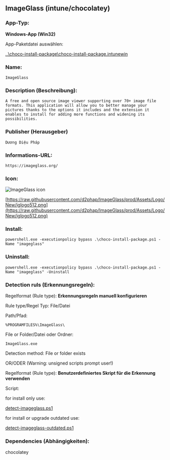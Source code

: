 ## ImageGlass (intune/chocolatey)

### App-Typ:

__Windows-App (Win32)__

App-Paketdatei auswählen:

[..\choco-install-package\choco-install-package.intunewin](..\choco-install-package\choco-install-package.intunewin)


### Name:

```
ImageGlass
```

### Description (Beschreibung):

```
A free and open source image viewer supporting over 70+ image file formats. This application will allow you to better manage your pictures thanks to the options it includes and the extension it enables to install for adding more functions and widening its possibilities.
```

### Publisher (Herausgeber)

```
Dương Diệu Pháp
```


### Informations-URL:

```
https://imageglass.org/
```

### Icon:

![ImageGlass icon](https://raw.githubusercontent.com/d2phap/ImageGlass/prod/Assets/Logo/New/iglogo_128.png)

[https://raw.githubusercontent.com/d2phap/ImageGlass/prod/Assets/Logo/New/iglogo512.png](https://raw.githubusercontent.com/d2phap/ImageGlass/prod/Assets/Logo/New/iglogo512.png)


### Install:
```
powershell.exe -executionpolicy bypass .\choco-install-package.ps1 -Name "imageglass"
```


### Uninstall:
```
powershell.exe -executionpolicy bypass .\choco-install-package.ps1 -Name "imageglass" -Uninstall
```


### Detection ruls (Erkennungsregeln):

Regelformat (Rule type): __Erkennungsregeln manuell konfigurieren__

Rule type/Regel Typ: File/Datei

Path/Pfad:

```
%PROGRAMFILES%\ImageGlass\
```


File or Folder/Datei oder Ordner:

```
ImageGlass.exe
```

Detection method: File or folder exists


OR/ODER (Warning: unsigned scripts prompt user!)

Regelformat (Rule type): __Benutzerdefiniertes Skript für die Erkennung verwenden__

Script:

for install only use:

[detect-imageglass.ps1](./detect-imageglass.ps1)

for install or upgrade outdated use:

[detect-imageglass-outdated.ps1](./detect-imageglass-outdated.ps1)

### Dependencies (Abhängigkeiten):

chocolatey

